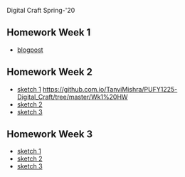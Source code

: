 Digital Craft Spring-'20
## Homework Week 1
* [blogpost]()

## Homework Week 2
* [sketch 1]() https://github.com.io/TanviMishra/PUFY1225-Digital_Craft/tree/master/Wk1%20HW
* [sketch 2]()
* [sketch 3]()

## Homework Week 3
* [sketch 1]()
* [sketch 2]()
* [sketch 3]() 
